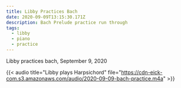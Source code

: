 ```yaml
---
title: Libby Practices Bach
date: 2020-09-09T13:15:30.171Z
description: Bach Prelude practice run through
tags:
  - libby
  - piano
  - practice
---
```

Libby practices bach, September 9, 2020

{{< audio title="Libby plays Harpsichord" file="https://cdn-eick-com.s3.amazonaws.com/audio/2020-09-09-bach-practice.m4a" >}}
